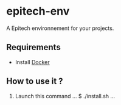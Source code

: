 # epitech-env
A Epitech environnement for your projects.

## Requirements
* Install <a href="https://www.docker.com">Docker </a>
## How to use it ?
1. Launch this command
...
$ ./install.sh
...
